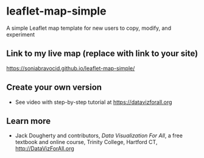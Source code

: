 # leaflet-map-simple
A simple Leaflet map template for new users to copy, modify, and experiment

## Link to my live map (replace with link to your site)

https://soniabravocid.github.io/leaflet-map-simple/

## Create your own version
- See video with step-by-step tutorial at https://datavizforall.org

## Learn more
- Jack Dougherty and contributors, *Data Visualization For All*, a free textbook and online course, Trinity College, Hartford CT, http://DataVizForAll.org
